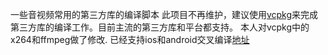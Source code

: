 一些音视频常用的第三方库的编译脚本
此项目不再维护，建议使用[vcpkg](https://github.com/microsoft/vcpkg.git)来完成第三方库的编译工作。目前主流的第三方库和平台都支持。
本人对vcpkg中的x264和ffmpeg做了修改. 已经支持ios和android交叉编译[地址](https://github.com/lowkeywx/vcpkg)
